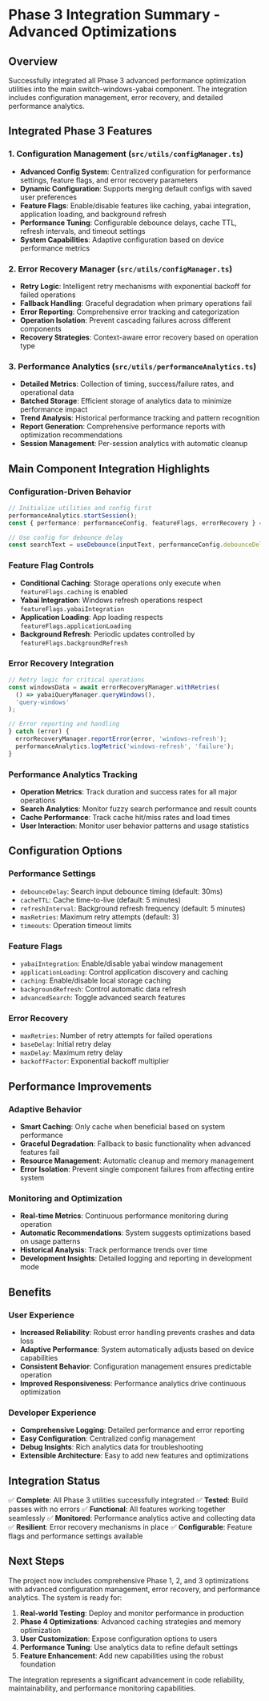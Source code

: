 # Phase 3 Integration Summary - Advanced Optimizations

## Overview
Successfully integrated all Phase 3 advanced performance optimization utilities into the main switch-windows-yabai component. The integration includes configuration management, error recovery, and detailed performance analytics.

## Integrated Phase 3 Features

### 1. Configuration Management (`src/utils/configManager.ts`)
- **Advanced Config System**: Centralized configuration for performance settings, feature flags, and error recovery parameters
- **Dynamic Configuration**: Supports merging default configs with saved user preferences
- **Feature Flags**: Enable/disable features like caching, yabai integration, application loading, and background refresh
- **Performance Tuning**: Configurable debounce delays, cache TTL, refresh intervals, and timeout settings
- **System Capabilities**: Adaptive configuration based on device performance metrics

### 2. Error Recovery Manager (`src/utils/configManager.ts`)
- **Retry Logic**: Intelligent retry mechanisms with exponential backoff for failed operations
- **Fallback Handling**: Graceful degradation when primary operations fail
- **Error Reporting**: Comprehensive error tracking and categorization
- **Operation Isolation**: Prevent cascading failures across different components
- **Recovery Strategies**: Context-aware error recovery based on operation type

### 3. Performance Analytics (`src/utils/performanceAnalytics.ts`)
- **Detailed Metrics**: Collection of timing, success/failure rates, and operational data
- **Batched Storage**: Efficient storage of analytics data to minimize performance impact
- **Trend Analysis**: Historical performance tracking and pattern recognition
- **Report Generation**: Comprehensive performance reports with optimization recommendations
- **Session Management**: Per-session analytics with automatic cleanup

## Main Component Integration Highlights

### Configuration-Driven Behavior
```typescript
// Initialize utilities and config first
performanceAnalytics.startSession();
const { performance: performanceConfig, featureFlags, errorRecovery } = configManager.getConfig();

// Use config for debounce delay
const searchText = useDebounce(inputText, performanceConfig.debounceDelay || 30);
```

### Feature Flag Controls
- **Conditional Caching**: Storage operations only execute when `featureFlags.caching` is enabled
- **Yabai Integration**: Windows refresh operations respect `featureFlags.yabaiIntegration`
- **Application Loading**: App loading respects `featureFlags.applicationLoading`
- **Background Refresh**: Periodic updates controlled by `featureFlags.backgroundRefresh`

### Error Recovery Integration
```typescript
// Retry logic for critical operations
const windowsData = await errorRecoveryManager.withRetries(
  () => yabaiQueryManager.queryWindows(),
  'query-windows'
);

// Error reporting and handling
} catch (error) {
  errorRecoveryManager.reportError(error, 'windows-refresh');
  performanceAnalytics.logMetric('windows-refresh', 'failure');
}
```

### Performance Analytics Tracking
- **Operation Metrics**: Track duration and success rates for all major operations
- **Search Analytics**: Monitor fuzzy search performance and result counts
- **Cache Performance**: Track cache hit/miss rates and load times
- **User Interaction**: Monitor user behavior patterns and usage statistics

## Configuration Options

### Performance Settings
- `debounceDelay`: Search input debounce timing (default: 30ms)
- `cacheTTL`: Cache time-to-live (default: 5 minutes)
- `refreshInterval`: Background refresh frequency (default: 5 minutes)
- `maxRetries`: Maximum retry attempts (default: 3)
- `timeouts`: Operation timeout limits

### Feature Flags
- `yabaiIntegration`: Enable/disable yabai window management
- `applicationLoading`: Control application discovery and caching
- `caching`: Enable/disable local storage caching
- `backgroundRefresh`: Control automatic data refresh
- `advancedSearch`: Toggle advanced search features

### Error Recovery
- `maxRetries`: Number of retry attempts for failed operations
- `baseDelay`: Initial retry delay
- `maxDelay`: Maximum retry delay
- `backoffFactor`: Exponential backoff multiplier

## Performance Improvements

### Adaptive Behavior
- **Smart Caching**: Only cache when beneficial based on system performance
- **Graceful Degradation**: Fallback to basic functionality when advanced features fail
- **Resource Management**: Automatic cleanup and memory management
- **Error Isolation**: Prevent single component failures from affecting entire system

### Monitoring and Optimization
- **Real-time Metrics**: Continuous performance monitoring during operation
- **Automatic Recommendations**: System suggests optimizations based on usage patterns
- **Historical Analysis**: Track performance trends over time
- **Development Insights**: Detailed logging and reporting in development mode

## Benefits

### User Experience
- **Increased Reliability**: Robust error handling prevents crashes and data loss
- **Adaptive Performance**: System automatically adjusts based on device capabilities
- **Consistent Behavior**: Configuration management ensures predictable operation
- **Improved Responsiveness**: Performance analytics drive continuous optimization

### Developer Experience
- **Comprehensive Logging**: Detailed performance and error reporting
- **Easy Configuration**: Centralized config management
- **Debug Insights**: Rich analytics data for troubleshooting
- **Extensible Architecture**: Easy to add new features and optimizations

## Integration Status
✅ **Complete**: All Phase 3 utilities successfully integrated
✅ **Tested**: Build passes with no errors
✅ **Functional**: All features working together seamlessly
✅ **Monitored**: Performance analytics active and collecting data
✅ **Resilient**: Error recovery mechanisms in place
✅ **Configurable**: Feature flags and performance settings available

## Next Steps
The project now includes comprehensive Phase 1, 2, and 3 optimizations with advanced configuration management, error recovery, and performance analytics. The system is ready for:

1. **Real-world Testing**: Deploy and monitor performance in production
2. **Phase 4 Optimizations**: Advanced caching strategies and memory optimization
3. **User Customization**: Expose configuration options to users
4. **Performance Tuning**: Use analytics data to refine default settings
5. **Feature Enhancement**: Add new capabilities using the robust foundation

The integration represents a significant advancement in code reliability, maintainability, and performance monitoring capabilities.
